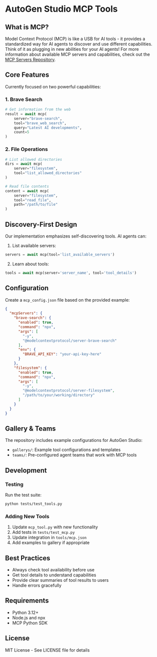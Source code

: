 # AutoGen Studio MCP Tools

## What is MCP?

Model Context Protocol (MCP) is like a USB for AI tools - it provides a standardized way for AI agents to discover and use different capabilities. Think of it as plugging in new abilities for your AI agents! For more information about available MCP servers and capabilities, check out the [MCP Servers Repository](https://github.com/modelcontextprotocol/servers).

## Core Features

Currently focused on two powerful capabilities:

### 1. Brave Search
```python
# Get information from the web
result = await mcp(
    server="brave-search",
    tool="brave_web_search",
    query="Latest AI developments",
    count=5
)
```

### 2. File Operations
```python
# List allowed directories
dirs = await mcp(
    server="filesystem",
    tool="list_allowed_directories"
)

# Read file contents
content = await mcp(
    server="filesystem",
    tool="read_file",
    path="/path/to/file"
)
```

## Discovery-First Design

Our implementation emphasizes self-discovering tools. AI agents can:

1. List available servers:
```python
servers = await mcp(tool='list_available_servers')
```

2. Learn about tools:
```python
tools = await mcp(server='server_name', tool='tool_details')
```

## Configuration

Create a `mcp_config.json` file based on the provided example:
```json
{
  "mcpServers": {
    "brave-search": {
      "enabled": true,
      "command": "npx",
      "args": [
        "-y",
        "@modelcontextprotocol/server-brave-search"
      ],
      "env": {
        "BRAVE_API_KEY": "your-api-key-here"
      }
    },
    "filesystem": {
      "enabled": true,
      "command": "npx",
      "args": [
        "-y",
        "@modelcontextprotocol/server-filesystem",
        "/path/to/your/working/directory"
      ]
    }
  }
}
```

## Gallery & Teams

The repository includes example configurations for AutoGen Studio:

- `gallerys/`: Example tool configurations and templates
- `teams/`: Pre-configured agent teams that work with MCP tools

## Development

### Testing
Run the test suite:
```bash
python tests/test_tools.py
```

### Adding New Tools
1. Update `mcp_tool.py` with new functionality
2. Add tests in `tests/test_mcp.py`
3. Update integration in `tools/mcp.json`
4. Add examples to gallery if appropriate

## Best Practices

- Always check tool availability before use
- Get tool details to understand capabilities
- Provide clear summaries of tool results to users
- Handle errors gracefully

## Requirements

- Python 3.12+
- Node.js and npx
- MCP Python SDK

## License

MIT License - See LICENSE file for details